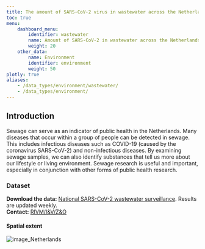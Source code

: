 ```yaml
---
title: The amount of SARS-CoV-2 virus in wastewater across the Netherlands
toc: true
menu:
    dashboard_menu:
        identifier: wastewater
        name: Amount of SARS-CoV-2 in wastewater across the Netherlands
        weight: 20
    other_data:
        name: Environment
        identifier: environment
        weight: 50
plotly: true
aliases:
    - /data_types/environment/wastewater/
    - /data_types/environment/
---
```


## Introduction

Sewage can serve as an indicator of public health in the Netherlands. Many diseases that occur within a group of people can be detected in sewage. This includes infectious diseases such as COVID-19 (caused by the coronavirus SARS-CoV-2) and non-infectious diseases. By examining sewage samples, we can also identify substances that tell us more about our lifestyle or living environment. Sewage research is useful and important, especially in conjunction with other forms of public health research.

### Dataset

**Download the data:** [National SARS-CoV-2 wastewater surveillance](https://data.rivm.nl/meta/srv/eng/catalog.search;jsessionid=5C4F23F31DC8B4F5CF0DFE1849EA5BB3#/metadata/a2960b68-9d3f-4dc3-9485-600570cd52b9). Results are updated weekly.\
**Contact:** [RIVM/I&V/Z&O](mailto:afvalwatersurveillance@rivm.nl)

#### Spatial extent

![image_Netherlands](https://data.rivm.nl/meta/srv/api/records/a2960b68-9d3f-4dc3-9485-600570cd52b9/extents.png?mapsrs=epsg:3857&width=300)
